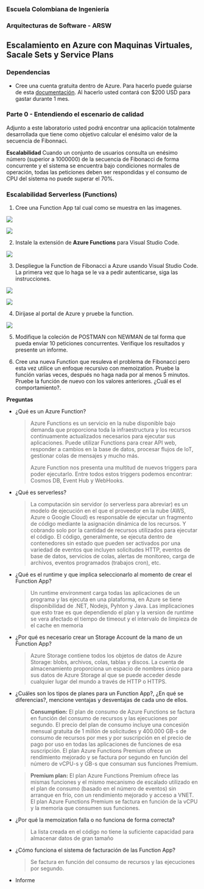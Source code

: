 ### Escuela Colombiana de Ingeniería
### Arquitecturas de Software - ARSW

## Escalamiento en Azure con Maquinas Virtuales, Sacale Sets y Service Plans

### Dependencias
* Cree una cuenta gratuita dentro de Azure. Para hacerlo puede guiarse de esta [documentación](https://azure.microsoft.com/en-us/free/search/?&ef_id=Cj0KCQiA2ITuBRDkARIsAMK9Q7MuvuTqIfK15LWfaM7bLL_QsBbC5XhJJezUbcfx-qAnfPjH568chTMaAkAsEALw_wcB:G:s&OCID=AID2000068_SEM_alOkB9ZE&MarinID=alOkB9ZE_368060503322_%2Bazure_b_c__79187603991_kwd-23159435208&lnkd=Google_Azure_Brand&dclid=CjgKEAiA2ITuBRDchty8lqPlzS4SJAC3x4k1mAxU7XNhWdOSESfffUnMNjLWcAIuikQnj3C4U8xRG_D_BwE). Al hacerlo usted contará con $200 USD para gastar durante 1 mes.

### Parte 0 - Entendiendo el escenario de calidad

Adjunto a este laboratorio usted podrá encontrar una aplicación totalmente desarrollada que tiene como objetivo calcular el enésimo valor de la secuencia de Fibonnaci.

**Escalabilidad**
Cuando un conjunto de usuarios consulta un enésimo número (superior a 1000000) de la secuencia de Fibonacci de forma concurrente y el sistema se encuentra bajo condiciones normales de operación, todas las peticiones deben ser respondidas y el consumo de CPU del sistema no puede superar el 70%.

### Escalabilidad Serverless (Functions)

1. Cree una Function App tal cual como se muestra en las  imagenes.

![](images/part3/part3-function-config.png)

![](images/part3/part3-function-configii.png)

2. Instale la extensión de **Azure Functions** para Visual Studio Code.

![](images/part3/part3-install-extension.png)

3. Despliegue la Function de Fibonacci a Azure usando Visual Studio Code. La primera vez que lo haga se le va a pedir autenticarse, siga las instrucciones.

![](images/part3/part3-deploy-function-1.png)

![](images/part3/part3-deploy-function-2.png)

4. Dirijase al portal de Azure y pruebe la function.

![](images/part3/part3-test-function.png)

5. Modifique la coleción de POSTMAN con NEWMAN de tal forma que pueda enviar 10 peticiones concurrentes. Verifique los resultados y presente un informe.

6. Cree una nueva Function que resuleva el problema de Fibonacci pero esta vez utilice un enfoque recursivo con memoization. Pruebe la función varias veces, después no haga nada por al menos 5 minutos. Pruebe la función de nuevo con los valores anteriores. ¿Cuál es el comportamiento?.

**Preguntas**

* ¿Qué es un Azure Function?
    > Azure Functions es un servicio en la nube disponible bajo demanda que proporciona toda la infraestructura y los recursos
    > continuamente actualizados necesarios para ejecutar sus aplicaciones.
    > Puede utilizar Functions para crear API web, responder a cambios en la base de datos, procesar flujos de IoT, gestionar
    > colas de mensajes y mucho más.
    >
    >Azure Function nos presenta una multitud de nuevos triggers para poder ejecutarlo. Entre todos estos triggers podemos 
    >encontrar: Cosmos DB, Event Hub y WebHooks.

* ¿Qué es serverless?
    > La computación sin servidor (o serverless para abreviar) es un modelo de ejecución en el que el proveedor en la nube (AWS, Azure o Google Cloud) es responsable de ejecutar un fragmento de código mediante la asignación
    > dinámica de los recursos. Y cobrando solo por la cantidad de recursos utilizados para ejecutar el código. El código, generalmente, se ejecuta dentro de contenedores sin estado que pueden ser activados por una variedad de 
    > eventos que incluyen solicitudes HTTP, eventos de base de datos, servicios de colas, alertas de monitoreo, carga de archivos, eventos programados (trabajos cron), etc.

* ¿Qué es el runtime y que implica seleccionarlo al momento de crear el Function App?
    > Un runtime environment carga todas las aplicaciones de un programa 
    > y las ejecuta en una plataforma, en Azure se tiene disponibilidad
    > de .NET, Nodejs, Pyhton y Java. Las implicaciones que esto trae
    > es que dependiendo el plan y la version de runtime se vera afectado
    > el tiempo de timeout y el intervalo de limpieza de el cache en
    > memoria
* ¿Por qué es necesario crear un Storage Account de la mano de un Function App?
    > Azure Storage contiene todos los objetos de datos de Azure Storage: blobs, archivos, colas, tablas y discos. 
    > La cuenta de almacenamiento proporciona un espacio de nombres único para sus datos de Azure Storage al que se puede acceder 
    > desde cualquier lugar del mundo a través de HTTP o HTTPS.

* ¿Cuáles son los tipos de planes para un Function App?, ¿En qué se diferencias?, mencione ventajas y desventajas de cada uno de ellos.

    > **Consumption:** El plan de consumo de Azure Functions se factura en
    > función del consumo de recursos y las ejecuciones por segundo. El
    > precio del plan de consumo incluye una concesión mensual gratuita
    > de 1 millón de solicitudes y 400.000 GB-s de consumo de recursos
    > por mes y por suscripción en el precio de pago por uso en todas
    > las aplicaciones de funciones de esa suscripción. El plan Azure
    > Functions Premium ofrece un rendimiento mejorado y se factura
    > por segundo en función del número de vCPU-s y GB-s que 
    > consuman sus funciones Premium.

    > **Premium plan:** El plan Azure Functions Premium ofrece las 
    > mismas funciones y el mismo mecanismo de escalado utilizado en el
    > plan de consumo (basado en el número de eventos) sin arranque en
    > frío, con un rendimiento mejorado y acceso a VNET. El plan Azure
    > Functions Premium se factura en función de la vCPU y la memoria 
    > que consumen sus funciones.

* ¿Por qué la memoization falla o no funciona de forma correcta?
    > La lista creada en el código no tiene la suficiente capacidad para almacenar datos de gran tamaño
                                                                                                                                      
* ¿Cómo funciona el sistema de facturación de las Function App?
    > Se factura en función del consumo de recursos y las ejecuciones 
    > por segundo.

* Informe
